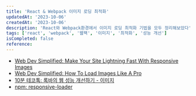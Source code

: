```yaml
---
title: 'React & Webpack 이미지 로딩 최적화'
updatedAt: '2023-10-06'
createdAt: '2023-10-06'
description: 'React와 Webpack환경에서 이미지 로딩 최적화 기법을 모두 정리해보았다'
tags: ['react', 'webpack', '웸팩', '이미지', '최적화', '성능 개선']
isCompleted: false
reference:
---
```


- [Web Dev Simplified: Make Your Site Lightning Fast With Responsive Images](https://www.youtube.com/watch?v=fp9eVtkQ4EA&t=394s)
- [Web Dev Simplified: How To Load Images Like A Pro](https://www.youtube.com/watch?v=hJ7Rg1821Q0)
- [10분 테코톡: 록바의 웹 성능 개선하기 - 이미지](https://www.youtube.com/watch?v=INPldifIEXE)
- [npm: responsive-loader](https://www.npmjs.com/package/responsive-loader)

